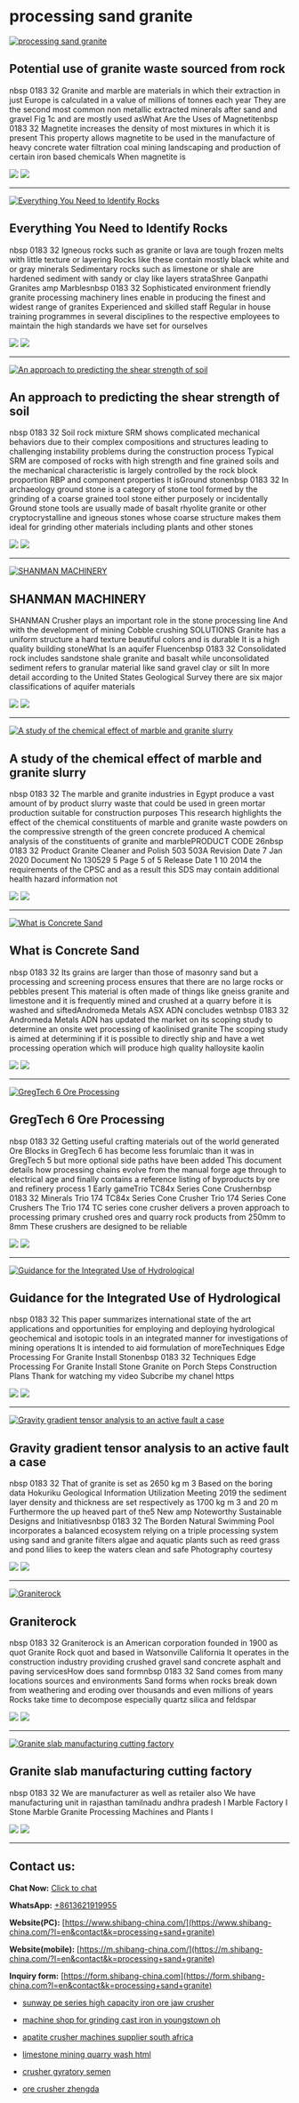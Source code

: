 # processing sand granite

<a href="https://swt.shibang-china.com/?l=en&img&k=processing+sand+granite" target="_blank">![processing sand granite](http://static.shibang-china.com/all-800x300/746.jpg)</a>

## Potential use of granite waste sourced from rock
nbsp 0183 32 Granite and marble are materials in which their extraction in just Europe is calculated in a value of millions of tonnes each year They are the second most common non metallic extracted minerals after sand and gravel Fig 1c and are mostly used asWhat Are the Uses of Magnetitenbsp 0183 32 Magnetite increases the density of most mixtures in which it is present This property allows magnetite to be used in the manufacture of heavy concrete water filtration coal mining landscaping and production of certain iron based chemicals When magnetite is


<a href="https://whatsapp.shibangsoft.com/WhatsApp.php" target="_blank" title="WhatsApp">![](http://static.shibang-china.com/icon/whatsapp.png)</a> <a href="https://swt.shibang-china.com/?l=en&icon&k=processing+sand+granite" target="_blank">![](http://static.shibang-china.com/icon/chat-en.png)</a>

---

<a href="https://swt.shibang-china.com/?l=en&img&k=processing+sand+granite" target="_blank">![Everything You Need to Identify Rocks](http://static.shibang-china.com/all-800x300/827.jpg)</a>

## Everything You Need to Identify Rocks
nbsp 0183 32 Igneous rocks such as granite or lava are tough frozen melts with little texture or layering Rocks like these contain mostly black white and or gray minerals Sedimentary rocks such as limestone or shale are hardened sediment with sandy or clay like layers strataShree Ganpathi Granites amp Marblesnbsp 0183 32 Sophisticated environment friendly granite processing machinery lines enable in producing the finest and widest range of granites Experienced and skilled staff Regular in house training programmes in several disciplines to the respective employees to maintain the high standards we have set for ourselves


<a href="https://whatsapp.shibangsoft.com/WhatsApp.php" target="_blank" title="WhatsApp">![](http://static.shibang-china.com/icon/whatsapp.png)</a> <a href="https://swt.shibang-china.com/?l=en&icon&k=processing+sand+granite" target="_blank">![](http://static.shibang-china.com/icon/chat-en.png)</a>

---

<a href="https://swt.shibang-china.com/?l=en&img&k=processing+sand+granite" target="_blank">![An approach to predicting the shear strength of soil](http://static.shibang-china.com/all-800x300/1255.jpg)</a>

## An approach to predicting the shear strength of soil
nbsp 0183 32 Soil rock mixture SRM shows complicated mechanical behaviors due to their complex compositions and structures leading to challenging instability problems during the construction process Typical SRM are composed of rocks with high strength and fine grained soils and the mechanical characteristic is largely controlled by the rock block proportion RBP and component properties It isGround stonenbsp 0183 32 In archaeology ground stone is a category of stone tool formed by the grinding of a coarse grained tool stone either purposely or incidentally Ground stone tools are usually made of basalt rhyolite granite or other cryptocrystalline and igneous stones whose coarse structure makes them ideal for grinding other materials including plants and other stones


<a href="https://whatsapp.shibangsoft.com/WhatsApp.php" target="_blank" title="WhatsApp">![](http://static.shibang-china.com/icon/whatsapp.png)</a> <a href="https://swt.shibang-china.com/?l=en&icon&k=processing+sand+granite" target="_blank">![](http://static.shibang-china.com/icon/chat-en.png)</a>

---

<a href="https://swt.shibang-china.com/?l=en&img&k=processing+sand+granite" target="_blank">![SHANMAN MACHINERY](http://static.shibang-china.com/all-800x300/388.jpg)</a>

## SHANMAN MACHINERY
SHANMAN Crusher plays an important role in the stone processing line And with the development of mining Cobble crushing SOLUTIONS Granite has a uniform structure a hard texture beautiful colors and is durable It is a high quality building stoneWhat Is an aquifer Fluencenbsp 0183 32 Consolidated rock includes sandstone shale granite and basalt while unconsolidated sediment refers to granular material like sand gravel clay or silt In more detail according to the United States Geological Survey there are six major classifications of aquifer materials


<a href="https://whatsapp.shibangsoft.com/WhatsApp.php" target="_blank" title="WhatsApp">![](http://static.shibang-china.com/icon/whatsapp.png)</a> <a href="https://swt.shibang-china.com/?l=en&icon&k=processing+sand+granite" target="_blank">![](http://static.shibang-china.com/icon/chat-en.png)</a>

---

<a href="https://swt.shibang-china.com/?l=en&img&k=processing+sand+granite" target="_blank">![A study of the chemical effect of marble and granite slurry](http://static.shibang-china.com/all-800x300/1084.jpg)</a>

## A study of the chemical effect of marble and granite slurry
nbsp 0183 32 The marble and granite industries in Egypt produce a vast amount of by product slurry waste that could be used in green mortar production suitable for construction purposes This research highlights the effect of the chemical constituents of marble and granite waste powders on the compressive strength of the green concrete produced A chemical analysis of the constituents of granite and marblePRODUCT CODE 26nbsp 0183 32 Product Granite Cleaner and Polish 503 503A Revision Date 7 Jan 2020 Document No 130529 5 Page 5 of 5 Release Date 1 10 2014 the requirements of the CPSC and as a result this SDS may contain additional health hazard information not


<a href="https://whatsapp.shibangsoft.com/WhatsApp.php" target="_blank" title="WhatsApp">![](http://static.shibang-china.com/icon/whatsapp.png)</a> <a href="https://swt.shibang-china.com/?l=en&icon&k=processing+sand+granite" target="_blank">![](http://static.shibang-china.com/icon/chat-en.png)</a>

---

<a href="https://swt.shibang-china.com/?l=en&img&k=processing+sand+granite" target="_blank">![What is Concrete Sand](http://static.shibang-china.com/all-800x300/172.jpg)</a>

## What is Concrete Sand
nbsp 0183 32 Its grains are larger than those of masonry sand but a processing and screening process ensures that there are no large rocks or pebbles present This material is often made of things like gneiss granite and limestone and it is frequently mined and crushed at a quarry before it is washed and siftedAndromeda Metals ASX ADN concludes wetnbsp 0183 32 Andromeda Metals ADN has updated the market on its scoping study to determine an onsite wet processing of kaolinised granite The scoping study is aimed at determining if it is possible to directly ship and have a wet processing operation which will produce high quality halloysite kaolin


<a href="https://whatsapp.shibangsoft.com/WhatsApp.php" target="_blank" title="WhatsApp">![](http://static.shibang-china.com/icon/whatsapp.png)</a> <a href="https://swt.shibang-china.com/?l=en&icon&k=processing+sand+granite" target="_blank">![](http://static.shibang-china.com/icon/chat-en.png)</a>

---

<a href="https://swt.shibang-china.com/?l=en&img&k=processing+sand+granite" target="_blank">![GregTech 6 Ore Processing](http://static.shibang-china.com/all-800x300/229.jpg)</a>

## GregTech 6 Ore Processing
nbsp 0183 32 Getting useful crafting materials out of the world generated Ore Blocks in GregTech 6 has become less forumlaic than it was in GregTech 5 but more optional side paths have been added This document details how processing chains evolve from the manual forge age through to electrical age and finally contains a reference listing of byproducts by ore and refinery process 1 Early gameTrio TC84x Series Cone Crushernbsp 0183 32 Minerals Trio 174 TC84x Series Cone Crusher Trio 174 Series Cone Crushers The Trio 174 TC series cone crusher delivers a proven approach to processing primary crushed ores and quarry rock products from 250mm to 8mm These crushers are designed to be reliable


<a href="https://whatsapp.shibangsoft.com/WhatsApp.php" target="_blank" title="WhatsApp">![](http://static.shibang-china.com/icon/whatsapp.png)</a> <a href="https://swt.shibang-china.com/?l=en&icon&k=processing+sand+granite" target="_blank">![](http://static.shibang-china.com/icon/chat-en.png)</a>

---

<a href="https://swt.shibang-china.com/?l=en&img&k=processing+sand+granite" target="_blank">![Guidance for the Integrated Use of Hydrological](http://static.shibang-china.com/all-800x300/307.jpg)</a>

## Guidance for the Integrated Use of Hydrological
nbsp 0183 32 This paper summarizes international state of the art applications and opportunities for employing and deploying hydrological geochemical and isotopic tools in an integrated manner for investigations of mining operations It is intended to aid formulation of moreTechniques Edge Processing For Granite Install Stonenbsp 0183 32 Techniques Edge Processing For Granite Install Stone Granite on Porch Steps Construction Plans Thank for watching my video Subcribe my chanel https


<a href="https://whatsapp.shibangsoft.com/WhatsApp.php" target="_blank" title="WhatsApp">![](http://static.shibang-china.com/icon/whatsapp.png)</a> <a href="https://swt.shibang-china.com/?l=en&icon&k=processing+sand+granite" target="_blank">![](http://static.shibang-china.com/icon/chat-en.png)</a>

---

<a href="https://swt.shibang-china.com/?l=en&img&k=processing+sand+granite" target="_blank">![Gravity gradient tensor analysis to an active fault a case](http://static.shibang-china.com/all-800x300/481.jpg)</a>

## Gravity gradient tensor analysis to an active fault a case
nbsp 0183 32 That of granite is set as 2650 kg m 3 Based on the boring data Hokuriku Geological Information Utilization Meeting 2019 the sediment layer density and thickness are set respectively as 1700 kg m 3 and 20 m Furthermore the up heaved part of the5 New amp Noteworthy Sustainable Designs and Initiativesnbsp 0183 32 The Borden Natural Swimming Pool incorporates a balanced ecosystem relying on a triple processing system using sand and granite filters algae and aquatic plants such as reed grass and pond lilies to keep the waters clean and safe Photography courtesy


<a href="https://whatsapp.shibangsoft.com/WhatsApp.php" target="_blank" title="WhatsApp">![](http://static.shibang-china.com/icon/whatsapp.png)</a> <a href="https://swt.shibang-china.com/?l=en&icon&k=processing+sand+granite" target="_blank">![](http://static.shibang-china.com/icon/chat-en.png)</a>

---

<a href="https://swt.shibang-china.com/?l=en&img&k=processing+sand+granite" target="_blank">![Graniterock](http://static.shibang-china.com/all-800x300/1390.jpg)</a>

## Graniterock
nbsp 0183 32 Graniterock is an American corporation founded in 1900 as quot Granite Rock quot and based in Watsonville California It operates in the construction industry providing crushed gravel sand concrete asphalt and paving servicesHow does sand formnbsp 0183 32 Sand comes from many locations sources and environments Sand forms when rocks break down from weathering and eroding over thousands and even millions of years Rocks take time to decompose especially quartz silica and feldspar


<a href="https://whatsapp.shibangsoft.com/WhatsApp.php" target="_blank" title="WhatsApp">![](http://static.shibang-china.com/icon/whatsapp.png)</a> <a href="https://swt.shibang-china.com/?l=en&icon&k=processing+sand+granite" target="_blank">![](http://static.shibang-china.com/icon/chat-en.png)</a>

---

<a href="https://swt.shibang-china.com/?l=en&img&k=processing+sand+granite" target="_blank">![Granite slab manufacturing cutting factory](http://static.shibang-china.com/all-800x300/271.jpg)</a>

## Granite slab manufacturing cutting factory
nbsp 0183 32 We are manufacturer as well as retailer also We have manufacturing unit in rajasthan tamilnadu andhra pradesh l Marble Factory I Stone Marble Granite Processing Machines and Plants I

<a href="https://whatsapp.shibangsoft.com/WhatsApp.php" target="_blank" title="WhatsApp">![](http://static.shibang-china.com/icon/whatsapp.png)</a> <a href="https://swt.shibang-china.com/?l=en&icon&k=processing+sand+granite" target="_blank">![](http://static.shibang-china.com/icon/chat-en.png)</a>

---
## Contact us:

**Chat Now:** [Click to chat](https://swt.shibang-china.com?l=en&contact&k=processing+sand+granite)

**WhatsApp:**  [+8613621919955](https://whatsapp.shibangsoft.com/WhatsApp.php)

**Website(PC):** [https://www.shibang-china.com/](https://www.shibang-china.com/?l=en&contact&k=processing+sand+granite)

**Website(mobile):** [https://m.shibang-china.com/](https://m.shibang-china.com/?l=en&contact&k=processing+sand+granite)

**Inquiry form:** [https://form.shibang-china.com](https://form.shibang-china.com?l=en&contact&k=processing+sand+granite)

* [sunway pe series high capacity iron ore jaw crusher](../166/sunway%20pe%20series%20high%20capacity%20iron%20ore%20jaw%20crusher.md)

* [machine shop for grinding cast iron in youngstown oh](../169/machine%20shop%20for%20grinding%20cast%20iron%20in%20youngstown%20oh.md)

* [apatite crusher machines supplier south africa](../169/apatite%20crusher%20machines%20supplier%20south%20africa.md)

* [limestone mining quarry wash html](../164/limestone%20mining%20quarry%20wash%20html.md)

* [crusher gyratory semen](../163/crusher%20gyratory%20semen.md)

* [ore crusher zhengda](../169/ore%20crusher%20zhengda.md)